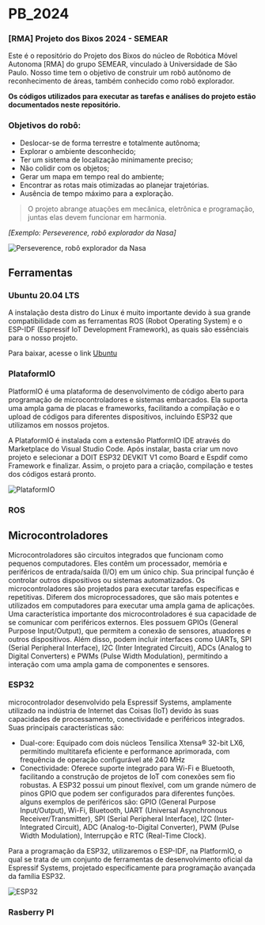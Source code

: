 # PB_2024

### [RMA] Projeto dos Bixos 2024 - SEMEAR
Este é o repositório do Projeto dos Bixos do núcleo de Robótica Móvel Autonoma [RMA] do grupo SEMEAR, vinculado à Universidade de São Paulo. Nosso time tem o objetivo de construir um robô autônomo de reconhecimento de áreas, também conhecido como robô explorador. 

  **Os códigos utilizados para executar as tarefas e análises do projeto estão documentados neste repositório.**

### Objetivos do robô:
- Deslocar-se de forma terrestre e totalmente autônoma;
- Explorar o ambiente desconhecido;
- Ter um sistema de localização minimamente preciso;
- Não colidir com os objetos;
- Gerar um mapa em tempo real do ambiente;
- Encontrar as rotas mais otimizadas ao planejar trajetórias.
- Ausência de tempo máximo para a exploração.


> O projeto abrange atuações em mecânica, eletrônica e programação, juntas elas devem funcionar em harmonia.

*[Exemplo: Perseverence, robô explorador da Nasa]*

![Perseverence, robô explorador da Nasa](https://s2.glbimg.com/BYR-XBxo73uWsG6s5jsWnZDdlRg=/620x350/e.glbimg.com/og/ed/f/original/2021/02/18/117021449_diana6.jpg)

## Ferramentas

### Ubuntu 20.04 LTS
A instalação desta distro do Linux é muito importante devido à sua grande compatibilidade com as ferramentas ROS (Robot Operating System) e o ESP-IDF (Espressif IoT Development Framework), as quais são essênciais para o nosso projeto.

Para baixar, acesse o link [Ubuntu](https://ubuntu.com/download)

### PlataformIO
PlatformIO é uma plataforma de desenvolvimento de código aberto para programação de microcontroladores e sistemas embarcados. Ela suporta uma ampla gama de placas e frameworks, facilitando a compilação e o upload de códigos para diferentes dispositivos, incluindo ESP32 que utilizamos em nossos projetos.

A PlataformIO é instalada com a extensão PlatformIO IDE através do Marketplace do Visual Studio Code. Após instalar, basta criar um novo projeto e selecionar a DOIT ESP32 DEVKIT V1 como Board e Espdif como Framework e finalizar. Assim, o projeto para a criação, compilação e testes dos códigos estará pronto. 

![PlataformIO](https://files.seeedstudio.com/wiki/platformIO/platformIO-2.png)

### ROS

## Microcontroladores

Microcontroladores são circuitos integrados que funcionam como pequenos computadores. Eles contêm um processador, memória e periféricos de entrada/saída (I/O) em um único chip. Sua principal função é controlar outros dispositivos ou sistemas automatizados. Os microcontroladores são projetados para executar tarefas específicas e repetitivas. Diferem dos microprocessadores, que são mais potentes e utilizados em computadores para executar uma ampla gama de aplicações. Uma característica importante dos microcontroladores é sua capacidade de se comunicar com periféricos externos. Eles possuem GPIOs (General Purpose Input/Output), que permitem a conexão de sensores, atuadores e outros dispositivos. Além disso, podem incluir interfaces como UARTs, SPI (Serial Peripheral Interface), I2C (Inter Integrated Circuit), ADCs (Analog to Digital Converters) e PWMs (Pulse Width Modulation), permitindo a interação com uma ampla gama de componentes e sensores.

### ESP32
microcontrolador desenvolvido pela Espressif Systems, amplamente utilizado na indústria de Internet das Coisas (IoT) devido às suas capacidades de processamento, conectividade e periféricos integrados. Suas principais características são:
- Dual-core: Equipado com dois núcleos Tensilica Xtensa® 32-bit LX6, permitindo multitarefa eficiente e performance aprimorada, com frequência de operação configurável até 240 MHz
- Conectividade: Oferece suporte integrado para Wi-Fi e Bluetooth, facilitando a construção de projetos de IoT com conexões sem fio robustas.
A ESP32 possui um pinout flexível, com um grande número de pinos GPIO que podem ser configurados para diferentes funções. alguns exemplos de periféricos são: GPIO (General Purpose Input/Output), Wi-Fi, Bluetooth, UART (Universal Asynchronous Receiver/Transmitter), SPI (Serial Peripheral Interface), I2C (Inter-Integrated Circuit), ADC (Analog-to-Digital Converter), PWM (Pulse Width Modulation), Interrupção e RTC (Real-Time Clock).

Para a programação da ESP32, utilizaremos o ESP-IDF, na PlatformIO, o qual se trata de um conjunto de ferramentas de desenvolvimento oficial da Espressif Systems, projetado especificamente para programação avançada da família ESP32.

![ESP32](https://cdn.awsli.com.br/78/78150/produto/18299352/placa_esp32_devkit_v1-xgqfiy1x77.png)

### Rasberry PI



